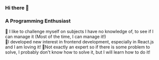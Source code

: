 ### Hi there 👋

<!--
**n-sare/n-sare** is a ✨ _special_ ✨ repository because its `README.md` (this file) appears on your GitHub profile.

Here are some ideas to get you started:

- 🔭 I’m currently working on ...
- 🌱 I’m currently learning ...
- 👯 I’m looking to collaborate on ...
- 🤔 I’m looking for help with ...
- 💬 Ask me about ...
- 📫 How to reach me: ...
- 😄 Pronouns: ...
- ⚡ Fun fact: ...
-->
### A Programming Enthusiast
🔭 I like to challenge myself on subjects I have no knowledge of, to see if I can manage it (Most of the time, I can manage it!) <br/>
🌱I developed new interest in frontend development, especially in React.js and I am loving it!
🤔Not exactly an expert so if there is some problem to solve, I probably don't know how to solve it, but I will learn how to do it!


